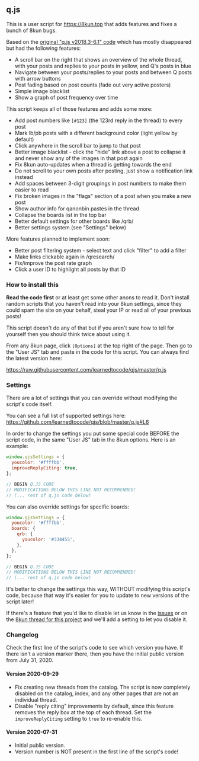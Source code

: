 ## q.js

This is a user script for https://8kun.top that adds features and fixes a bunch of 8kun bugs.

Based on the [original "q.js v2018.3-6.1" code](https://duckduckgo.com/?q=q.js+v2018.3-6.1) which has mostly disappeared but had the following features:

- A scroll bar on the right that shows an overview of the whole thread, with your posts and replies to your posts in yellow, and Q's posts in blue
- Navigate between your posts/replies to your posts and between Q posts with arrow buttons
- Post fading based on post counts (fade out very active posters)
- Simple image blacklist
- Show a graph of post frequency over time

This script keeps all of those features and adds some more:

- Add post numbers like `[#123]` (the 123rd reply in the thread) to every post
- Mark lb/pb posts with a different background color (light yellow by default)
- Click anywhere in the scroll bar to jump to that post
- Better image blacklist - click the "hide" link above a post to collapse it and never show any of the images in that post again
- Fix 8kun auto-updates when a thread is getting towards the end
- Do not scroll to your own posts after posting, just show a notification link instead
- Add spaces between 3-digit groupings in post numbers to make them easier to read
- Fix broken images in the "flags" section of a post when you make a new post
- Show author info for qanonbin pastes in the thread
- Collapse the boards list in the top bar
- Better default settings for other boards like /qrb/
- Better settings system (see "Settings" below)

More features planned to implement soon:

- Better post filtering system - select text and click "filter" to add a filter
- Make links clickable again in /qresearch/
- Fix/improve the post rate graph
- Click a user ID to highlight all posts by that ID

### How to install this

**Read the code first** or at least get some other anons to read it. Don't install random scripts that you haven't read into your 8kun settings, since they could spam the site on your behalf, steal your IP or read all of your previous posts!

This script doesn't do any of that but if you aren't sure how to tell for yourself then you should think twice about using it.

From any 8kun page, click `[Options]` at the top right of the page. Then go to the "User JS" tab and paste in the code for this script. You can always find the latest version here:

https://raw.githubusercontent.com/learnedtocode/qjs/master/q.js

### Settings

There are a lot of settings that you can override without modifying the script's code itself.

You can see a full list of supported settings here: https://github.com/learnedtocode/qjs/blob/master/q.js#L6

In order to change the settings you put some special code BEFORE the script code, in the same "User JS" tab in the 8kun options. Here is an example:

```js
window.qjsSettings = {
  youcolor: '#ffffbb',
  improveReplyCiting: true,
};

// BEGIN Q.JS CODE
// MODIFICATIONS BELOW THIS LINE NOT RECOMMENDED!
// (... rest of q.js code below)
```

You can also override settings for specific boards:

```js
window.qjsSettings = {
  youcolor: '#ffffbb',
  boards: {
    qrb: {
      youcolor: '#334455',
    },
  },
};

// BEGIN Q.JS CODE
// MODIFICATIONS BELOW THIS LINE NOT RECOMMENDED!
// (... rest of q.js code below)
```

It's better to change the settings this way, WITHOUT modifying this script's code, because that way it's easier for you to update to new versions of the script later!

If there's a feature that you'd like to disable let us know in the [issues](https://github.com/learnedtocode/qjs/issues) or on the [8kun thread for this project](https://8kun.top/comms/res/21036.html) and we'll add a setting to let you disable it.

### Changelog

Check the first line of the script's code to see which version you have. If there isn't a version marker there, then you have the initial public version from July 31, 2020.

#### Version 2020-09-29

- Fix creating new threads from the catalog. The script is now completely disabled on the catalog, index, and any other pages that are not an individual thread.
- Disable "reply citing" improvements by default, since this feature removes the reply box at the top of each thread. Set the `improveReplyCiting` setting to `true` to re-enable this.

#### Version 2020-07-31

- Initial public version.
- Version number is NOT present in the first line of the script's code!
